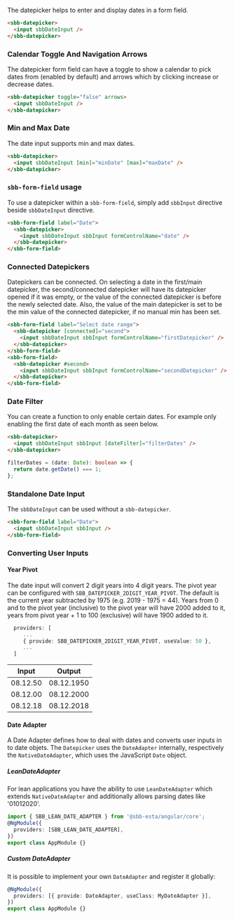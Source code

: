 The datepicker helps to enter and display dates in a form field.

```html
<sbb-datepicker>
  <input sbbDateInput />
</sbb-datepicker>
```

### Calendar Toggle And Navigation Arrows

The datepicker form field can have a toggle to show a calendar to pick dates from (enabled by default)
and arrows which by clicking increase or decrease dates.

```html
<sbb-datepicker toggle="false" arrows>
  <input sbbDateInput />
</sbb-datepicker>
```

### Min and Max Date

The date input supports min and max dates.

```html
<sbb-datepicker>
  <input sbbDateInput [min]="minDate" [max]="maxDate" />
</sbb-datepicker>
```

### `sbb-form-field` usage

To use a datepicker within a `sbb-form-field`, simply add `sbbInput` directive beside `sbbDateInput` directive.

```html
<sbb-form-field label="Date">
  <sbb-datepicker>
    <input sbbDateInput sbbInput formControlName="date" />
  </sbb-datepicker>
</sbb-form-field>
```

### Connected Datepickers

Datepickers can be connected. On selecting a date in the first/main datepicker, the second/connected
datepicker will have its datepicker opened if it was empty, or the value of the connected datepicker is before the
newly selected date. Also, the value of the main datepicker is set to be the min value of the connected datepicker, if no
manual min has been set.

```html
<sbb-form-field label="Select date range">
  <sbb-datepicker [connected]="second">
    <input sbbDateInput sbbInput formControlName="firstDatepicker" />
  </sbb-datepicker>
</sbb-form-field>
<sbb-form-field>
  <sbb-datepicker #second>
    <input sbbDateInput sbbInput formControlName="secondDatepicker" />
  </sbb-datepicker>
</sbb-form-field>
```

### Date Filter

You can create a function to only enable certain dates. For example only enabling the first date
of each month as seen below.

```html
<sbb-datepicker>
  <input sbbDateInput sbbInput [dateFilter]="filterDates" />
</sbb-datepicker>
```

```ts
filterDates = (date: Date): boolean => {
  return date.getDate() === 1;
};
```

### Standalone Date Input

The `sbbDateInput` can be used without a `sbb-datepicker`.

```html
<sbb-form-field label="Date">
  <input sbbDateInput sbbInput />
</sbb-form-field>
```

### Converting User Inputs

#### Year Pivot

The date input will convert 2 digit years into 4 digit years. The pivot year can be configured
with `SBB_DATEPICKER_2DIGIT_YEAR_PIVOT`. The default is the current year subtracted by 1975
(e.g. 2019 - 1975 = 44). Years from 0 and to the pivot year (inclusive) to the pivot year will
have 2000 added to it, years from pivot year + 1 to 100 (exclusive) will have 1900 added to it.

```typescript
  providers: [
     ...
     { provide: SBB_DATEPICKER_2DIGIT_YEAR_PIVOT, useValue: 50 },
     ...
  ]
```

| Input    | Output     |
| -------- | ---------- |
| 08.12.50 | 08.12.1950 |
| 08.12.00 | 08.12.2000 |
| 08.12.18 | 08.12.2018 |

#### Date Adapter

A Date Adapter defines how to deal with dates and converts user inputs in to date objets.
The `Datepicker` uses the `DateAdapter` internally, respectively the `NativeDateAdapter`,
which uses the JavaScript `Date` object.

##### LeanDateAdapter

For lean applications you have the ability to use `LeanDateAdapter` which extends `NativeDateAdapter`
and additionally allows parsing dates like '01012020'.

```ts
import { SBB_LEAN_DATE_ADAPTER } from '@sbb-esta/angular/core';
@NgModule({
  providers: [SBB_LEAN_DATE_ADAPTER],
})
export class AppModule {}
```

##### Custom DateAdapter

It is possible to implement your own `DateAdapter` and register it globally:

```ts
@NgModule({
  providers: [{ provide: DateAdapter, useClass: MyDateAdapter }],
})
export class AppModule {}
```
